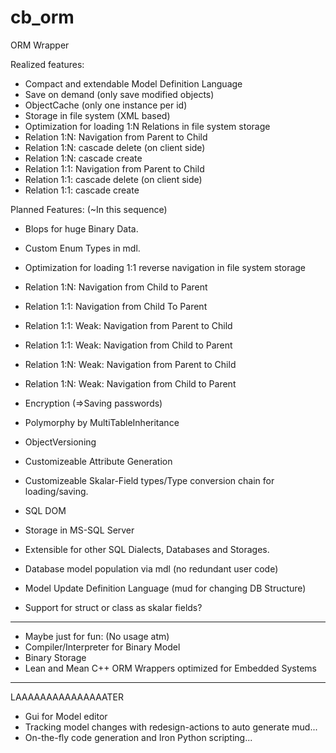 # cb_orm
ORM Wrapper

Realized features:
- Compact and extendable Model Definition Language
- Save on demand (only save modified objects)
- ObjectCache (only one instance per id)
- Storage in file system (XML based)
- Optimization for loading 1:N Relations in file system storage
- Relation 1:N: Navigation from Parent to Child
- Relation 1:N: cascade delete (on client side) 
- Relation 1:N: cascade create
- Relation 1:1: Navigation from Parent to Child
- Relation 1:1: cascade delete (on client side)
- Relation 1:1: cascade create

Planned Features: (~In this sequence)
- Blops for huge Binary Data.
- Custom Enum Types in mdl.
- Optimization for loading 1:1 reverse navigation in file system storage
- Relation 1:N: Navigation from Child to Parent
- Relation 1:1: Navigation from Child To Parent
- Relation 1:1: Weak: Navigation from Parent to Child
- Relation 1:1: Weak: Navigation from Child to Parent
- Relation 1:N: Weak: Navigation from Parent to Child
- Relation 1:N: Weak: Navigation from Child to Parent
- Encryption (=>Saving passwords)
- Polymorphy by MultiTableInheritance
- ObjectVersioning

- Customizeable Attribute Generation
- Customizeable Skalar-Field types/Type conversion chain for loading/saving.
- SQL DOM
- Storage in MS-SQL Server
- Extensible for other SQL Dialects, Databases and Storages.
- Database model population via mdl (no redundant user code)
- Model Update Definition Language (mud for changing DB Structure)
- Support for struct or class as skalar fields?

-------------------
- Maybe just for fun: (No usage atm)
- Compiler/Interpreter for Binary Model
- Binary Storage
- Lean and Mean C++ ORM Wrappers optimized for Embedded Systems

--------------------
LAAAAAAAAAAAAAAATER
- Gui for Model editor
- Tracking model changes with redesign-actions to auto generate mud...
- On-the-fly code generation and Iron Python scripting...
